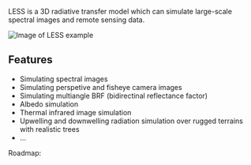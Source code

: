 LESS is a 3D radiative transfer model which can simulate large-scale spectral images and remote sensing data.

![Image of LESS example](http://jianboqi.github.io/img/lessExample.jpg)

## Features

* Simulating spectral images
* Simulating perspetive and fisheye camera images
* Simulating multiangle BRF (bidirectinal reflectance factor)
* Albedo simulation
* Thermal infrared image simulation
* Upwelling and downwelling radiation simulation over rugged terrains with realistic trees
* ...

Roadmap:
